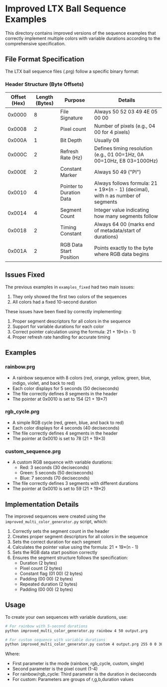 # Improved LTX Ball Sequence Examples

This directory contains improved versions of the sequence examples that correctly implement multiple colors with variable durations according to the comprehensive specification.

## File Format Specification

The LTX ball sequence files (.prg) follow a specific binary format:

### Header Structure (Byte Offsets)
| Offset (Hex) | Length (Bytes) | Purpose | Details |
|--------------|----------------|---------|---------|
| 0x0000 | 8 | File Signature | Always 50 52 03 49 4E 05 00 00 |
| 0x0008 | 2 | Pixel count | Number of pixels (e.g., 04 00 for 4 pixels) |
| 0x000A | 1 | Bit Depth | Usually 08 |
| 0x000C | 2 | Refresh Rate (Hz) | Defines timing resolution (e.g., 01 00=1Hz, 0A 00=10Hz, E8 03=1000Hz) |
| 0x000E | 2 | Constant Marker | Always 50 49 ("PI") |
| 0x0010 | 4 | Pointer to Duration Data | Always follows formula: 21 + 19×(n - 1) (decimal), with n as number of segments |
| 0x0014 | 4 | Segment Count | Integer value indicating how many segments follow |
| 0x0018 | 2 | Timing Constant | Always 64 00 (marks end of metadata/start of durations) |
| 0x001A | 2 | RGB Data Start Position | Points exactly to the byte where RGB data begins |

## Issues Fixed

The previous examples in `examples_fixed` had two main issues:
1. They only showed the first two colors of the sequences
2. All colors had a fixed 10-second duration

These issues have been fixed by correctly implementing:
1. Proper segment descriptors for all colors in the sequence
2. Support for variable durations for each color
3. Correct pointer calculation using the formula: 21 + 19×(n - 1)
4. Proper refresh rate handling for accurate timing

## Examples

### rainbow.prg
- A rainbow sequence with 8 colors (red, orange, yellow, green, blue, indigo, violet, and back to red)
- Each color displays for 5 seconds (50 deciseconds)
- The file correctly defines 8 segments in the header
- The pointer at 0x0010 is set to 154 (21 + 19×7)

### rgb_cycle.prg
- A simple RGB cycle (red, green, blue, and back to red)
- Each color displays for 4 seconds (40 deciseconds)
- The file correctly defines 4 segments in the header
- The pointer at 0x0010 is set to 78 (21 + 19×3)

### custom_sequence.prg
- A custom RGB sequence with variable durations:
  - Red: 3 seconds (30 deciseconds)
  - Green: 5 seconds (50 deciseconds)
  - Blue: 7 seconds (70 deciseconds)
- The file correctly defines 3 segments with different durations
- The pointer at 0x0010 is set to 59 (21 + 19×2)

## Implementation Details

The improved sequences were created using the `improved_multi_color_generator.py` script, which:

1. Correctly sets the segment count in the header
2. Creates proper segment descriptors for all colors in the sequence
3. Sets the correct duration for each segment
4. Calculates the pointer value using the formula: 21 + 19×(n - 1)
5. Sets the RGB data start position correctly
6. Ensures the segment structure follows the specification:
   - Duration (2 bytes)
   - Pixel count (2 bytes)
   - Constant flag (01 00) (2 bytes)
   - Padding (00 00) (2 bytes)
   - Repeated duration (2 bytes)
   - Padding (00 00) (2 bytes)

## Usage

To create your own sequences with variable durations, use:

```bash
# For rainbow with 5-second durations
python improved_multi_color_generator.py rainbow 4 50 output.prg

# For custom sequence with variable durations
python improved_multi_color_generator.py custom 4 output.prg 255 0 0 30 0 255 0 50 0 0 255 70
```

Where:
- First parameter is the mode (rainbow, rgb_cycle, custom, single)
- Second parameter is the pixel count (1-4)
- For rainbow/rgb_cycle: Third parameter is the duration in deciseconds
- For custom: Parameters are groups of r,g,b,duration values
